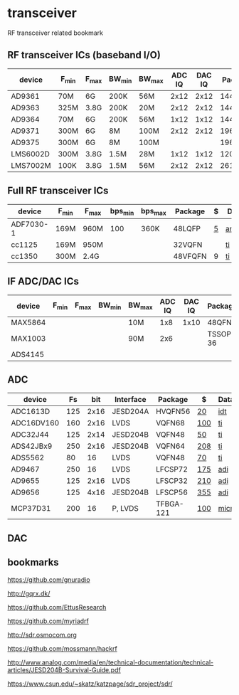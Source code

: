 # transceiver

RF transceiver related bookmark

## RF transceiver ICs (baseband I/O)

| device | F<sub>min | F<sub>max | BW<sub>min | BW<sub>max | ADC IQ | DAC IQ | Package | $ | Datasheet | Interface |
|--------|-----------|-----------|------------|------------|--------|--------|---------|---|-----------|-----------|
| AD9361 | 70M | 6G | 200K | 56M | 2x12 | 2x12 | 144CSP | | [analog.com](http://www.analog.com/media/en/technical-documentation/data-sheets/AD9361.pdf) | P |
| AD9363 | 325M | 3.8G | 200K | 20M | 2x12 | 2x12 | 144CSP | [118](https://www.digikey.com/product-detail/en/analog-devices-inc/AD9363ABCZ/AD9363ABCZ-ND/6566180) | [analog.com](http://www.analog.com/media/en/technical-documentation/data-sheets/AD9363.pdf) | P |
| AD9364 | 70M | 6G | 200K | 56M | 1x12 | 1x12 | 144CSP | [175](https://www.digikey.com/product-detail/en/AD9364BBCZ/AD9364BBCZ-ND/4747823) | [analog.com](http://www.analog.com/media/en/technical-documentation/data-sheets/AD9364.pdf) | P |
| AD9371 | 300M | 6G | 8M | 100M | 2x12 | 2x12 | 196CSP | [340](https://www.digikey.com/product-detail/en/analog-devices-inc/AD9371BBCZ/AD9371BBCZ-ND/6163959) | [analog.com](http://www.analog.com/media/en/technical-documentation/data-sheets/AD9371.pdf) | JESD204B |
| AD9375 | 300M | 6G | 8M | 100M | | | 196CSP | 325 | [analog.com](http://www.analog.com/media/en/technical-documentation/data-sheets/AD9375.pdf) | JESD204B |
| LMS6002D | 300M | 3.8G | 1.5M | 28M | 1x12 | 1x12 | 120DQFN | [35](http://www.digikey.com/product-detail/en/lime-microsystems-ltd/LMS6002DFN/1434-1000-1-ND/4177113) |[docs](https://github.com/myriadrf/LMS6002D-docs) | P |
| LMS7002M | 100K | 3.8G | 1.5M | 56M | 2x12 | 2x12 | 261aQFN | [110](https://www.digikey.com/products/en/rf-if-and-rfid/rf-transceiver-ics/879?k=LMS7002M) |[docs](https://github.com/myriadrf/LMS7002M-docs) | JESD207 |

## Full RF transceiver ICs

| device | F<sub>min | F<sub>max | bps<sub>min | bps<sub>max |  Package | $ | Datasheet |
|--------|-----------|-----------|-------------|-------------|----------|---|-----------|
| ADF7030-1 | 169M | 960M | 100 | 360K | 48LQFP | [5](https://www.digikey.com/product-detail/en/analog-devices-inc/ADF7030-1BCPZN/ADF7030-1BCPZN-ND/6163961) | [analog.com](http://www.analog.com/media/en/technical-documentation/data-sheets/ADF7030-1.pdf) |
| cc1125 | 169M | 950M | | | 32VQFN | | [ti](http://www.ti.com/lit/ds/symlink/cc1125.pdf) |
| cc1350 | 300M | 2.4G | | | 48VFQFN | 9 | [ti](http://www.ti.com/lit/ds/symlink/cc1350.pdf) |

## IF ADC/DAC ICs

| device | F<sub>min | F<sub>max | BW<sub>min | BW<sub>max | ADC IQ | DAC IQ | Package | $ | Datasheet |
|--------|-----------|-----------|------------|------------|--------|--------|---------|---|-----------|
| MAX5864 | | | | 10M | 1x8 | 1x10 | 48QFN | [9](http://www.digikey.com/product-detail/en/maxim-integrated/MAX5864ETM%2B/MAX5864ETM%2B-ND/1779247) | [maxim](https://www.maximintegrated.com/en/products/analog/data-converters/analog-front-end-ics/MAX5864.html) |
| MAX1003 | | | | 90M | 2x6 | | TSSOP-36 | [8](https://www.digikey.com/short/q7t351) | [maxim](http://datasheets.maximintegrated.com/en/ds/MAX1003.pdf) |
| ADS4145 | | | |     |     | |          | [62](https://www.digikey.com/short/qtd9qq) | [ti](http://www.ti.com/lit/ds/symlink/ads4145.pdf) |

## ADC

| device   | Fs  | bit  | Interface | Package | $ | Datascheet |
|----------|-----|------|-----------|---------|---|------------|
| ADC1613D | 125 | 2x16 | JESD204A  | HVQFN56 | [20](https://www.digikey.com/short/qq1j1c) | [idt](http://www.idt.com/document/dst/adc1613d-ser-datasheet) |
| ADC16DV160 | 160 | 2x16 | LVDS | VQFN68 | [100](https://www.digikey.com/short/qq1pj9) | [ti](http://www.ti.com/lit/ds/symlink/adc16dv160.pdf) |
| ADC32J44 | 125 | 2x14 | JESD204B | VQFN48 | [50](https://www.digikey.com/short/qq1pn7) | [ti](http://www.ti.com/product/ADC32J44/datasheet) |
| ADS42JBx9  | 250 | 2x16 | JESD204B | VQFN64 | [208](https://www.digikey.com/short/qq1pzv) | [ti](http://www.ti.com/lit/ds/symlink/ads42jb69.pdf) |
| ADS5562 | 80 | 16 | LVDS | VQFN48 | [70](https://www.digikey.com/short/qq1pvz) | [ti](http://www.ti.com/lit/ds/symlink/ads5562.pdf) |
| AD9467  | 250 | 16 | LVDS | LFCSP72 | [175](https://www.digikey.com/short/q83dmz) | [adi](http://www.analog.com/media/en/technical-documentation/data-sheets/AD9467.pdf) |
| AD9655 | 125 | 2x16 | LVDS | LFSCP32 | [210](https://www.digikey.com/short/q830jj) | [adi](http://www.analog.com/media/en/technical-documentation/data-sheets/AD9655.pdf) |
| AD9656 | 125 | 4x16 | JESD204B | LFSCP56 | [355](https://www.digikey.com/short/q8308m) | [adi](http://www.analog.com/media/en/technical-documentation/data-sheets/AD9656.pdf) |
| MCP37D31 | 200 |   16 | P, LVDS   | TFBGA-121 | [100](https://www.digikey.com/short/qq1p31) | [microchip](http://ww1.microchip.com/downloads/en/DeviceDoc/20005322D.pdf) |



## DAC

## bookmarks

https://github.com/gnuradio

http://gqrx.dk/

https://github.com/EttusResearch

https://github.com/myriadrf

http://sdr.osmocom.org

https://github.com/mossmann/hackrf

http://www.analog.com/media/en/technical-documentation/technical-articles/JESD204B-Survival-Guide.pdf

https://www.csun.edu/~skatz/katzpage/sdr_project/sdr/

